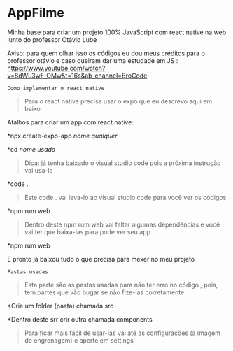# AppFilme
Minha base para criar um projeto 100% JavaScript com react native na web junto do professor Otávio Lube

Aviso: para quem olhar isso os códigos eu dou meus créditos para o professor otávio e caso queiram dar uma estudade em JS : https://www.youtube.com/watch?v=8dWL3wF_OMw&t=16s&ab_channel=BroCode

``Como implementar o react native``

>Para o react native precisa usar o expo que eu descrevo aqui em baixo

Atalhos para criar um app com react native:

*npx create-expo-app *nome qualquer*

*cd *nome usado*

>Dica: já tenha baixado o visual studio code pois a próxima instrução vai usa-la 

*code .

>Este code . vai leva-lo ao visual studio code para você ver os códigos

*npm rum web 

>Dentro deste npm rum web vai faltar algumas dependências e você vai ter que baixa-las para pode ver seu app

*npm rum web 

E pronto já baixou tudo o que precisa para mexer no meu projeto

``Pastas usadas``

>Esta parte são as pastas usadas para não ter erro no código , pois, tem partes que vão bugar se não fize-las corretamente

*Crie um folder (pasta) chamada src

*Dentro deste srr crir outra chamada components

><p>Para ficar mais fácil de usar-las vai até as configurações (a imagem de engrenagem) e aperte em settings 
  </p>



